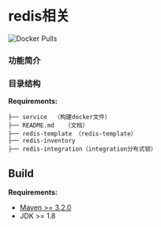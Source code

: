 # redis相关

![Docker Pulls](https://img.shields.io/docker/pulls/nacos/nacos-server.svg?maxAge=60480)

### 功能简介

### 目录结构
**Requirements:**
```text
├── service  （构建docker文件）
├── README.md   （文档）
├── redis-template （redis-template）
├── redis-inventory
├── redis-integration（integration分布式锁）
```


## Build
**Requirements:**
* [Maven >= 3.2.0](http://maven.apache.org/)
* JDK >= 1.8